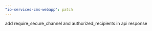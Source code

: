 ```yaml
---
"io-services-cms-webapp": patch
---
```


add require_secure_channel and authorized_recipients in api response
